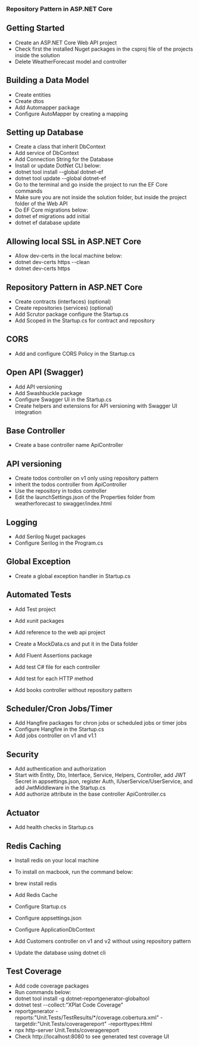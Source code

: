 ﻿### Repository Pattern in ASP.NET Core

## Getting Started
- Create an ASP.NET Core Web API project
- Check first the installed Nuget packages in the csproj file of the projects inside the solution
- Delete WeatherForecast model and controller

## Building a Data Model
- Create entities
- Create dtos
- Add Automapper package
- Configure AutoMapper by creating a mapping

## Setting up Database
- Create a class that inherit DbContext
- Add service of DbContext
- Add Connection String for the Database
- Install or update DotNet CLI below:
- dotnet tool install --global dotnet-ef
- dotnet tool update --global dotnet-ef
- Go to the terminal and go inside the project to run the EF Core commands
- Make sure you are not inside the solution folder, but inside the project folder of the Web API
- Do EF Core migrations below:
- dotnet ef migrations add initial
- dotnet ef database update

## Allowing local SSL in ASP.NET Core
- Allow dev-certs in the local machine below:
- dotnet dev-certs https --clean
- dotnet dev-certs https

## Repository Pattern in ASP.NET Core
- Create contracts (interfaces) (optional)
- Create repositories (services) (optional)
- Add Scrutor package configure the Startup.cs
- Add Scoped in the Startup.cs for contract and repository

## CORS
- Add and configure CORS Policy in the Startup.cs

## Open API (Swagger)
- Add API versioning
- Add Swashbuckle package
- Configure Swagger UI in the Startup.cs
- Create helpers and extensions for API versioning with Swagger UI integration

## Base Controller
- Create a base controller name ApiController

## API versioning
- Create todos controller on v1 only using repository pattern
- inherit the todos controller from ApiController
- Use the repository in todos controller
- Edit the launchSettings.json of the Properties folder from weatherforecast to swagger/index.html

## Logging
- Add Serilog Nuget packages
- Configure Serilog in the Program.cs

## Global Exception
- Create a global exception handler in Startup.cs

## Automated Tests
- Add Test project
- Add xunit packages
- Add reference to the web api project
- Create a MockData.cs and put it in the Data folder
- Add Fluent Assertions package
- Add test C# file for each controller
- Add test for each HTTP method

- Add books controller without repository pattern

## Scheduler/Cron Jobs/Timer
- Add Hangfire packages for chron jobs or scheduled jobs or timer jobs
- Configure Hangfire in the Startup.cs
- Add jobs controller on v1 and v1.1

## Security
- Add authentication and authorization
- Start with Entity, Dto, Interface, Service, Helpers, Controller, add JWT Secret in appsettings.json, register Auth, IUserService/UserService, and add JwtMiddleware in the Startup.cs
- Add authorize attribute in the base controller ApiController.cs

## Actuator
- Add health checks in Startup.cs

## Redis Caching
- Install redis on your local machine
- To install on macbook, run the command below:
- brew install redis
- Add Redis Cache
- Configure Startup.cs

- Configure appsettings.json
- Configure ApplicationDbContext
- Add Customers controller on v1 and v2 without using repository pattern
- Update the database using dotnet cli


## Test Coverage
- Add code coverage packages
- Run commands below:
- dotnet tool install -g dotnet-reportgenerator-globaltool
- dotnet test --collect:"XPlat Code Coverage"
- reportgenerator -reports:"Unit.Tests/TestResults/*/coverage.cobertura.xml" -targetdir:"Unit.Tests/coveragereport" -reporttypes:Html
- npx http-server Unit.Tests/coveragereport
- Check http://localhost:8080 to see generated test coverage UI